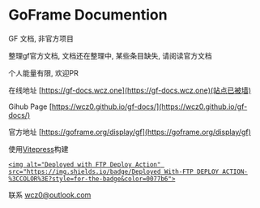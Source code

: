 # GoFrame Documention

GF 文档, 非官方项目

整理gf官方文档, 文档还在整理中, 某些条目缺失, 请阅读官方文档

个人能量有限, 欢迎PR

在线地址 [https://gf-docs.wcz.one](https://gf-docs.wcz.one)(站点已被墙)

Gihub Page [https://wcz0.github.io/gf-docs/](https://wcz0.github.io/gf-docs/)

官方地址 [https://goframe.org/display/gf](https://goframe.org/display/gf)

使用[Vitepress](https://vitepress.vuejs.org/ "Viteoress")构建

[`<img alt="Deployed with FTP Deploy Action" src="https://img.shields.io/badge/Deployed With-FTP DEPLOY ACTION-%3CCOLOR%3E?style=for-the-badge&color=0077b6">`](https://github.com/SamKirkland/FTP-Deploy-Action)

联系 [wcz0@outlook.com](mailto:wcz0@outlook.com "联系我")
